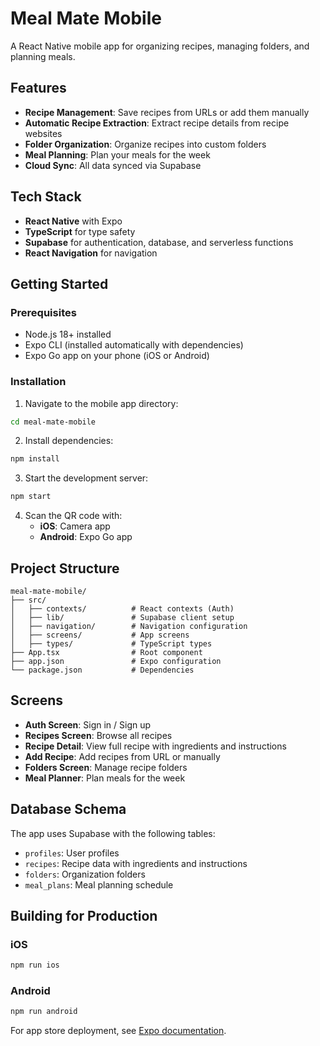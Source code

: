 # Meal Mate Mobile

A React Native mobile app for organizing recipes, managing folders, and planning meals.

## Features

- **Recipe Management**: Save recipes from URLs or add them manually
- **Automatic Recipe Extraction**: Extract recipe details from recipe websites
- **Folder Organization**: Organize recipes into custom folders
- **Meal Planning**: Plan your meals for the week
- **Cloud Sync**: All data synced via Supabase

## Tech Stack

- **React Native** with Expo
- **TypeScript** for type safety
- **Supabase** for authentication, database, and serverless functions
- **React Navigation** for navigation

## Getting Started

### Prerequisites

- Node.js 18+ installed
- Expo CLI (installed automatically with dependencies)
- Expo Go app on your phone (iOS or Android)

### Installation

1. Navigate to the mobile app directory:
```bash
cd meal-mate-mobile
```

2. Install dependencies:
```bash
npm install
```

3. Start the development server:
```bash
npm start
```

4. Scan the QR code with:
   - **iOS**: Camera app
   - **Android**: Expo Go app

## Project Structure

```
meal-mate-mobile/
├── src/
│   ├── contexts/          # React contexts (Auth)
│   ├── lib/               # Supabase client setup
│   ├── navigation/        # Navigation configuration
│   ├── screens/           # App screens
│   ├── types/             # TypeScript types
├── App.tsx                # Root component
├── app.json               # Expo configuration
└── package.json           # Dependencies
```

## Screens

- **Auth Screen**: Sign in / Sign up
- **Recipes Screen**: Browse all recipes
- **Recipe Detail**: View full recipe with ingredients and instructions
- **Add Recipe**: Add recipes from URL or manually
- **Folders Screen**: Manage recipe folders
- **Meal Planner**: Plan meals for the week

## Database Schema

The app uses Supabase with the following tables:
- `profiles`: User profiles
- `recipes`: Recipe data with ingredients and instructions
- `folders`: Organization folders
- `meal_plans`: Meal planning schedule

## Building for Production

### iOS
```bash
npm run ios
```

### Android
```bash
npm run android
```

For app store deployment, see [Expo documentation](https://docs.expo.dev/build/introduction/).
